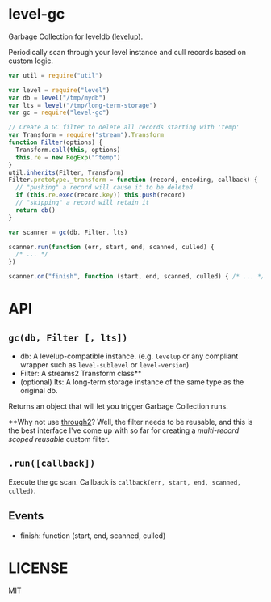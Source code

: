 level-gc
========

Garbage Collection for leveldb ([levelup](http://npm.im/levelup)).

Periodically scan through your level instance and cull records based on custom logic.

```javascript
var util = require("util")

var level = require("level")
var db = level("/tmp/mydb")
var lts = level("/tmp/long-term-storage")
var gc = require("level-gc")

// Create a GC filter to delete all records starting with 'temp'
var Transform = require("stream").Transform
function Filter(options) {
  Transform.call(this, options)
  this.re = new RegExp("^temp")
}
util.inherits(Filter, Transform)
Filter.prototype._transform = function (record, encoding, callback) {
  // "pushing" a record will cause it to be deleted.
  if (this.re.exec(record.key)) this.push(record)
  // "skipping" a record will retain it
  return cb()
}

var scanner = gc(db, Filter, lts)

scanner.run(function (err, start, end, scanned, culled) {
  /* ... */
})

scanner.on("finish", function (start, end, scanned, culled) { /* ... */ })

```

API
===

`gc(db, Filter [, lts])`
------------------------

  * db: A levelup-compatible instance. (e.g. `levelup` or any compliant wrapper such as `level-sublevel` or `level-version`)
  * Filter: A streams2 Transform class**
  * (optional) lts: A long-term storage instance of the same type as the original db.

Returns an object that will let you trigger Garbage Collection runs.

**Why not use [through2](http://npm.im/through2)? Well, the filter needs to be reusable, and this is the best interface I've come up with so far for creating a _multi-record scoped reusable_ custom filter.

`.run([callback])`
----------------

Execute the gc scan. Callback is `callback(err, start, end, scanned, culled)`.

Events
------

  * finish: function (start, end, scanned, culled)


LICENSE
=======

MIT

